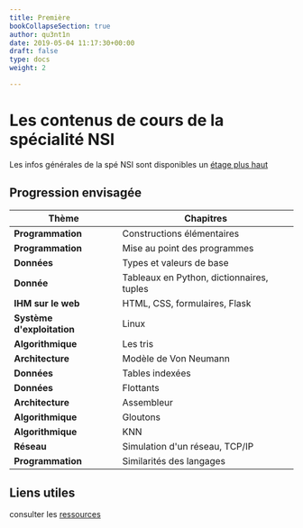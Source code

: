 ```yaml
---
title: Première
bookCollapseSection: true
author: qu3nt1n
date: 2019-05-04 11:17:30+00:00
draft: false
type: docs
weight: 2

---
```


# Les contenus de cours de la spécialité NSI

Les infos générales de la spé NSI sont disponibles un [étage plus haut](../)


## Progression envisagée


| Thème                      	| Chapitres                                 	|
|----------------------------	|-------------------------------------------	|
| **Programmation**          	| Constructions élémentaires                	|
| **Programmation**          	| Mise au point des programmes              	|
| **Données**                	| Types et valeurs de base                  	|
| **Donnée**                	| Tableaux en Python, dictionnaires, tuples 	|
| **IHM sur le web**         	| HTML, CSS, formulaires, Flask             	|
| **Système d'exploitation** 	| Linux                                     	|
| **Algorithmique**          	| Les tris                                  	|
| **Architecture**           	| Modèle de Von Neumann                     	|
| **Données**                	| Tables indexées                           	|
| **Données**                	| Flottants                                 	|
| **Architecture**           	| Assembleur                                	|
| **Algorithmique**          	| Gloutons                                  	|
| **Algorithmique**          	| KNN                                       	|
| **Réseau**                 	| Simulation d'un réseau, TCP/IP             	|
| **Programmation**          	| Similarités des langages                  	|


## Liens utiles

consulter les [ressources](../../ressources)

